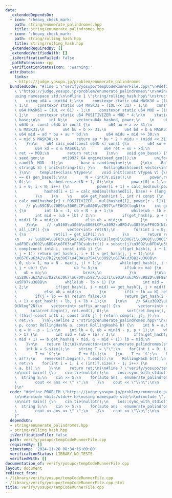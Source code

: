 ```yaml
---
data:
  _extendedDependsOn:
  - icon: ':heavy_check_mark:'
    path: string/enumerate_palindromes.hpp
    title: string/enumerate_palindromes.hpp
  - icon: ':heavy_check_mark:'
    path: string/rolling_hash.hpp
    title: string/rolling_hash.hpp
  _extendedRequiredBy: []
  _extendedVerifiedWith: []
  _isVerificationFailed: false
  _pathExtension: cpp
  _verificationStatusIcon: ':warning:'
  attributes:
    links:
    - https://judge.yosupo.jp/problem/enumerate_palindromes
  bundledCode: "#line 1 \"verify/yosupo/tempCodeRunnerFile.cpp\"\n#define PROBLEM\
    \ \"https://judge.yosupo.jp/problem/enumerate_palindromes\"\n\n#include <bits/stdc++.h>\n\
    using namespace std;\n\n#line 1 \"string/rolling_hash.hpp\"\nstruct RollingHash{\n\
    \    using u64 = uint64_t;\n\n    constexpr static u64 MASK30 = (1UL << 30) -\
    \ 1;\n    constexpr static u64 MASK31 = (1UL << 31) - 1;\n    constexpr static\
    \ u64 MASK61 = (1UL << 61) - 1;\n    constexpr static u64 MOD = (1UL << 61) -\
    \ 1;\n    constexpr static u64 POSITIVIZER = MOD * 4;\n\n    static inline u64\
    \ base;\n\n    int N;\n    vector<u64> hashed, power;\n    \n    u64 mul(const\
    \ u64& a, const u64& b) const {\n        u64 au = a >> 31;\n        u64 ad = a\
    \ & MASK31;\n        u64 bu = b >> 31;\n        u64 bd = b & MASK31;\n       \
    \ u64 mid = ad * bu + au * bd;\n        u64 midu = mid >> 30;\n        u64 midd\
    \ = mid & MASK30;\n        return au * bu * 2 + midu + (midd << 31) + ad * bd;\n\
    \    }\n\n    u64 calc_mod(const u64& x) const {\n        u64 xu = x >> 61;\n\
    \        u64 xd = x & MASK61;\n        u64 ret = xu + xd;\n        if(ret >= MOD)\
    \ ret -= MOD;\n        return ret;\n    }\n\n    void gen_base() {\n        random_device\
    \ seed_gen;\n        mt19937_64 engine(seed_gen());\n        uniform_int_distribution<u64>\
    \ rand(0, MOD - 1);\n        base = rand(engine);\n    }\n\n    RollingHash(const\
    \ string& S) { init<string>(S); }\n    RollingHash(const vector<int>& V) { init<vector<int>>(V);\
    \ }\n\n    template<class VType>\n    void init(const VType& V) {\n        if(base\
    \ == 0) gen_base();\n\n        N = (int)V.size();\n        power.resize(N + 1,\
    \ 0);\n        hashed.resize(N + 1, 0);\n\n        power[0] = 1;\n        for(int\
    \ i = 0; i < N; i++) {\n            power[i + 1] = calc_mod(mul(power[i], base));\n\
    \            hashed[i + 1] = calc_mod(mul(hashed[i], base) + (long long)V[i]);\n\
    \        }\n    }\n    \n    u64 get_hash(int l, int r) const {\n        return\
    \ calc_mod(hashed[r] + POSITIVIZER - mul(hashed[l], power[r - l]));\n    }\n\n\
    \    // p\u59CB\u70B9\u306ELCP\u8A08\u7B97\uFF0CO(logN)\n    int get_LCP(int p)\
    \ {\n        int lb = -1, ub = N - p + 1;\n        while(ub - lb > 1) {\n    \
    \        int mid = (ub + lb) / 2;\n            if(get_hash(p, p + mid) == get_hash(0,\
    \ mid)) lb = mid;\n            else ub = mid;\n        }\n        return lb;\n\
    \    }\n\n    // \u5168\u3066\u306ELCP\u3092\u8FD4\u3059\uFF0CO(NlogN)\n    vector<int>\
    \ all_LCP() {\n        vector<int> ret(N);\n        for(int i = 0; i < N; i++)\
    \ {\n            ret[i] = get_LCP(i);\n        }\n        return ret;\n    }\n\
    \n    // \u6BD4\u8F03\u95A2\u6570\uFF0CO(logN)\u3067i\u3068j\u306E\u63A5\u5C3E\
    \u8F9E\u3092\u6BD4\u8F03\uFF0Csubstr(i) < substr(j)\u3092\u8FD4\u3059\n    bool\
    \ comp(const int& i, const int& j) {\n        if(get_hash(i, i + 1) != get_hash(j,\
    \ j + 1)) return get_hash(i, i + 1) < get_hash(j, j + 1);\n\n        // \u6307\
    \u6570\u63A2\u7D22\u3067\u4E0A\u754C\u3092\u6C7A\u3081\u308B\n        int lb =\
    \ 0, ub = 1, ma = N - max(i, j) + 1;\n        while(get_hash(i, i + ub) == get_hash(j,\
    \ j + ub)) {\n            ub *= 5;\n            if(ub >= ma) {\n             \
    \   ub = ma;\n                break;\n            }\n        }\n\n        // \u4E8C\
    \u5206\u63A2\u7D22\u3067\u6700\u5927\u5171\u901A\u63A5\u982D\u8F9E\u9577\u3092\
    \u5F97\u308B\n        while(ub - lb > 1) {\n            int mid = (ub + lb) /\
    \ 2;\n            if(get_hash(i, i + mid) == get_hash(j, j + mid)) lb = mid;\n\
    \            else ub = mid;\n        }\n        if(i + lb == N) return true;\n\
    \        if(j + lb == N) return false;\n        return get_hash(i + lb, i + lb\
    \ + 1) < get_hash(j + lb, j + lb + 1);\n    }\n\n    // SA\u3092\u8FD4\u3059\uFF0C\
    O(Nlog^2N)\n    vector<int> suffix_array() {\n        vector<int> ret(N);\n  \
    \      iota(ret.begin(), ret.end(), 0);\n        sort(ret.begin(), ret.end(),\
    \ [this](const int& i, const int& j) { return comp(i, j); });\n        return\
    \ ret;\n    }\n};\n#line 2 \"string/enumerate_palindromes.hpp\"\n\nint get_palindrome(int\
    \ p, const RollingHash& a, const RollingHash& b) {\n    int N = a.N;\n    int\
    \ q = N - p - 1;\n\n    int lb = 0, ub = min(N - p, p + 1);\n    while(ub - lb\
    \ > 1) {\n        int mid = (ub + lb) / 2;\n        if(a.get_hash(p - mid, p +\
    \ mid + 1) == b.get_hash(q - mid, q + mid + 1)) lb = mid;\n        else ub = mid;\n\
    \    }\n\n    return lb;\n}\n\nvector<int> enumerate_palindromes(string S) {\n\
    \    int N = S.size();\n    string T = \"\";\n    for(int i = 0; i < N; i++) {\n\
    \        T += '$';\n        T += S[i];\n    }\n    T += '$';\n    RollingHash\
    \ a(T);\n    reverse(T.begin(), T.end());\n    RollingHash b(T);\n    vector<int>\
    \ ret;\n    for(int i = 1; i < (int)T.size() - 1; i++) {\n        ret.push_back(get_palindrome(i,\
    \ a, b));\n    }\n\n    return ret;\n}\n#line 7 \"verify/yosupo/tempCodeRunnerFile.cpp\"\
    \n\nint main() {\n    cin.tie(nullptr);\n    ios::sync_with_stdio(false);\n  \
    \  string S;\n    cin >> S;\n    for(auto ans : enumerate_palindromes(S)) {\n\
    \        cout << ans << \" \";\n    }\n    cout << \"\\n\";\n\n    return 0;\n\
    }\n"
  code: "#define PROBLEM \"https://judge.yosupo.jp/problem/enumerate_palindromes\"\
    \n\n#include <bits/stdc++.h>\nusing namespace std;\n\n#include \"../../string/enumerate_palindromes.hpp\"\
    \n\nint main() {\n    cin.tie(nullptr);\n    ios::sync_with_stdio(false);\n  \
    \  string S;\n    cin >> S;\n    for(auto ans : enumerate_palindromes(S)) {\n\
    \        cout << ans << \" \";\n    }\n    cout << \"\\n\";\n\n    return 0;\n\
    }"
  dependsOn:
  - string/enumerate_palindromes.hpp
  - string/rolling_hash.hpp
  isVerificationFile: false
  path: verify/yosupo/tempCodeRunnerFile.cpp
  requiredBy: []
  timestamp: '2024-11-20 08:34:16+09:00'
  verificationStatus: LIBRARY_NO_TESTS
  verifiedWith: []
documentation_of: verify/yosupo/tempCodeRunnerFile.cpp
layout: document
redirect_from:
- /library/verify/yosupo/tempCodeRunnerFile.cpp
- /library/verify/yosupo/tempCodeRunnerFile.cpp.html
title: verify/yosupo/tempCodeRunnerFile.cpp
---
```

